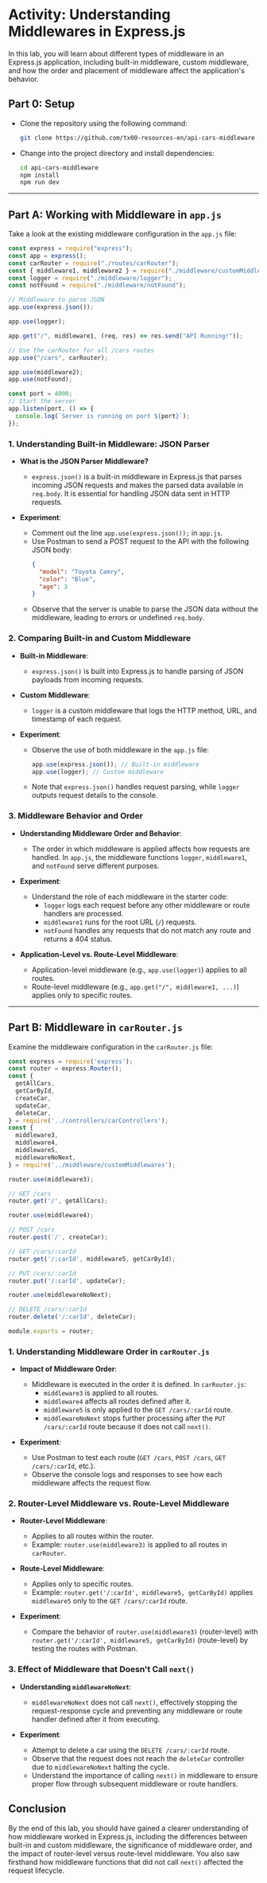 # Activity: Understanding Middlewares in Express.js

In this lab, you will learn about different types of middleware in an Express.js application, including built-in middleware, custom middleware, and how the order and placement of middleware affect the application's behavior.

## Part 0: Setup

   - Clone the repository using the following command:
     ```bash
     git clone https://github.com/tx00-resources-en/api-cars-middleware
     ```

   - Change into the project directory and install dependencies:
     ```bash
     cd api-cars-middleware
     npm install
     npm run dev
     ```

---
## Part A: Working with Middleware in `app.js`

Take a look at the existing middleware configuration in the `app.js` file:

```js
const express = require("express");
const app = express();
const carRouter = require("./routes/carRouter");
const { middleware1, middleware2 } = require("./middleware/customMiddlewares");
const logger = require("./middleware/logger");
const notFound = require("./middleware/notFound");

// Middleware to parse JSON
app.use(express.json());

app.use(logger);

app.get("/", middleware1, (req, res) => res.send("API Running!"));

// Use the carRouter for all /cars routes
app.use("/cars", carRouter);

app.use(middleware2);
app.use(notFound);

const port = 4000;
// Start the server
app.listen(port, () => {
  console.log(`Server is running on port ${port}`);
});
```

### 1. Understanding Built-in Middleware: JSON Parser

- **What is the JSON Parser Middleware?**
  - `express.json()` is a built-in middleware in Express.js that parses incoming JSON requests and makes the parsed data available in `req.body`. It is essential for handling JSON data sent in HTTP requests.

- **Experiment**:
  - Comment out the line `app.use(express.json());` in `app.js`.
  - Use Postman to send a POST request to the API with the following JSON body:
    ```json
    {
      "model": "Toyota Camry",
      "color": "Blue",
      "age": 3
    }
    ```
  - Observe that the server is unable to parse the JSON data without the middleware, leading to errors or undefined `req.body`.

### 2. Comparing Built-in and Custom Middleware

- **Built-in Middleware**:
  - `express.json()` is built into Express.js to handle parsing of JSON payloads from incoming requests.

- **Custom Middleware**:
  - `logger` is a custom middleware that logs the HTTP method, URL, and timestamp of each request.

- **Experiment**:
  - Observe the use of both middleware in the `app.js` file:
    ```js
    app.use(express.json()); // Built-in middleware
    app.use(logger); // Custom middleware
    ```
  - Note that `express.json()` handles request parsing, while `logger` outputs request details to the console.

### 3. Middleware Behavior and Order

- **Understanding Middleware Order and Behavior**:
  - The order in which middleware is applied affects how requests are handled. In `app.js`, the middleware functions `logger`, `middleware1`, and `notFound` serve different purposes.
  
- **Experiment**:
  - Understand the role of each middleware in the starter code:
    - `logger` logs each request before any other middleware or route handlers are processed.
    - `middleware1` runs for the root URL (`/`) requests.
    - `notFound` handles any requests that do not match any route and returns a 404 status.

- **Application-Level vs. Route-Level Middleware**:
  - Application-level middleware (e.g., `app.use(logger)`) applies to all routes.
  - Route-level middleware (e.g., `app.get("/", middleware1, ...)`) applies only to specific routes.

---
## Part B: Middleware in `carRouter.js`

Examine the middleware configuration in the `carRouter.js` file:

```js
const express = require('express');
const router = express.Router();
const {
  getAllCars,
  getCarById,
  createCar,
  updateCar,
  deleteCar,
} = require('../controllers/carControllers');
const {
  middleware3,
  middleware4,
  middleware5,
  middlewareNoNext,
} = require('../middleware/customMiddlewares');

router.use(middleware3);

// GET /cars
router.get('/', getAllCars);

router.use(middleware4);

// POST /cars
router.post('/', createCar);

// GET /cars/:carId
router.get('/:carId', middleware5, getCarById);

// PUT /cars/:carId
router.put('/:carId', updateCar);

router.use(middlewareNoNext);

// DELETE /cars/:carId
router.delete('/:carId', deleteCar);

module.exports = router;
```

### 1. Understanding Middleware Order in `carRouter.js`

- **Impact of Middleware Order**:
  - Middleware is executed in the order it is defined. In `carRouter.js`:
    - `middleware3` is applied to all routes.
    - `middleware4` affects all routes defined after it.
    - `middleware5` is only applied to the `GET /cars/:carId` route.
    - `middlewareNoNext` stops further processing after the `PUT /cars/:carId` route because it does not call `next()`.

- **Experiment**:
  - Use Postman to test each route (`GET /cars`, `POST /cars`, `GET /cars/:carId`, etc.).
  - Observe the console logs and responses to see how each middleware affects the request flow.

### 2. Router-Level Middleware vs. Route-Level Middleware

- **Router-Level Middleware**:
  - Applies to all routes within the router.
  - Example: `router.use(middleware3)` is applied to all routes in `carRouter`.

- **Route-Level Middleware**:
  - Applies only to specific routes.
  - Example: `router.get('/:carId', middleware5, getCarById)` applies `middleware5` only to the `GET /cars/:carId` route.

- **Experiment**:
  - Compare the behavior of `router.use(middleware3)` (router-level) with `router.get('/:carId', middleware5, getCarById)` (route-level) by testing the routes with Postman.

### 3. Effect of Middleware that Doesn't Call `next()`

- **Understanding `middlewareNoNext`**:
  - `middlewareNoNext` does not call `next()`, effectively stopping the request-response cycle and preventing any middleware or route handler defined after it from executing.

- **Experiment**:
  - Attempt to delete a car using the `DELETE /cars/:carId` route.
  - Observe that the request does not reach the `deleteCar` controller due to `middlewareNoNext` halting the cycle.
  - Understand the importance of calling `next()` in middleware to ensure proper flow through subsequent middleware or route handlers.

## Conclusion

By the end of this lab, you should have gained a clearer understanding of how middleware worked in Express.js, including the differences between built-in and custom middleware, the significance of middleware order, and the impact of router-level versus route-level middleware. You also saw firsthand how middleware functions that did not call `next()` affected the request lifecycle.